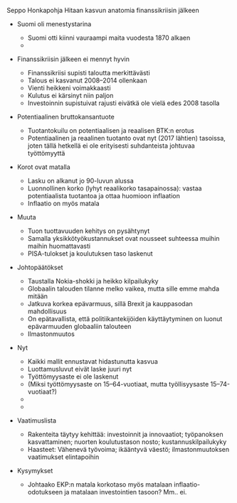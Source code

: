 
Seppo Honkapohja
Hitaan kasvun anatomia finanssikriisin jälkeen

* Suomi oli menestystarina
    - Suomi otti kiinni vauraampi maita vuodesta 1870 alkaen
    -

* Finanssikriisin jälkeen ei mennyt hyvin
    - Finanssikriisi supisti taloutta merkittävästi
    - Talous ei kasvanut 2008–2014 ollenkaan
    - Vienti heikkeni voimakkaasti
    - Kulutus ei kärsinyt niin paljon
    - Investoinnin supistuivat rajusti eivätkä ole vielä edes 2008 tasolla

* Potentiaalinen bruttokansantuote
    - Tuotantokuilu on potentiaalisen ja reaalisen BTK:n erotus
    - Potentiaalinen ja reaalinen tuotanto ovat nyt (2017 lähtien) tasoissa,
      joten tällä hetkellä ei ole erityisesti suhdanteista johtuvaa
      työttömyyttä

* Korot ovat matalla
    - Lasku on alkanut jo 90-luvun alussa
    - Luonnollinen korko (lyhyt reaalikorko tasapainossa): vastaa
      potentiaalista tuotantoa ja ottaa huomioon inflaation
    - Inflaatio on myös matala

* Muuta
    - Tuon tuottavuuden kehitys on pysähtynyt
    - Samalla yksikkötyökustannukset ovat nousseet suhteessa muihin maihin
      huomattavasti
    - PISA-tulokset ja koulutuksen taso laskenut

* Johtopäätökset
    - Taustalla Nokia-shokki ja heikko kilpailukyky
    - Globaalin talouden tilanne melko vaikea, mutta sille emme mahda mitään
    - Jatkuva korkea epävarmuus, sillä Brexit ja kauppasodan mahdollisuus
    - On epätavallista, että politiikantekijöiden käyttäytyminen on luonut
      epävarmuuden globaaliin talouteen
    - Ilmastonmuutos

* Nyt
    - Kaikki mallit ennustavat hidastunutta kasvua
    - Luottamusluvut eivät laske juuri nyt
    - Työttömyysaste ei ole laskenut
    - (Miksi työttömyysaste on 15–64-vuotiaat, mutta työllisyysaste 15–74-vuotiaat?)
    -
    -

* Vaatimuslista
    - Rakenteita täytyy kehittää: investoinnit ja innovaatiot; työpanoksen
      kasvattaminen; nuorten koulutustason nosto; kustannuskilpailukyky
    - Haasteet: Vähenevä työvoima; ikääntyvä väestö; ilmastonmuutoksen
      vaatimukset elintapoihin

* Kysymykset
    - Johtaako EKP:n matala korkotaso myös matalaan inflaatio-odotukseen ja
      matalaan investointien tasoon? Mm.. ei.
